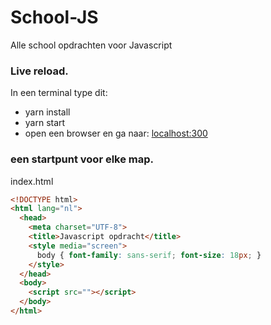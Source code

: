 # School-JS
Alle school opdrachten voor Javascript

### Live reload.
In een terminal type dit:
- yarn install
- yarn start
- open een browser en ga naar: [localhost:300](http://localhost:300)

### een startpunt voor elke map.
index.html
```html
<!DOCTYPE html>
<html lang="nl">
  <head>
    <meta charset="UTF-8">
    <title>Javascript opdracht</title>
    <style media="screen">
      body { font-family: sans-serif; font-size: 18px; }
    </style>
  </head>
  <body>
    <script src=""></script>
  </body>
</html>
```
